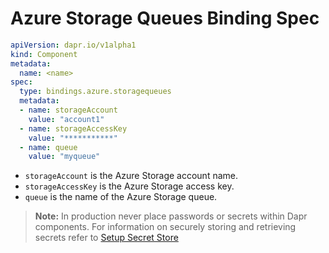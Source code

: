 # Azure Storage Queues Binding Spec

```yaml
apiVersion: dapr.io/v1alpha1
kind: Component
metadata:
  name: <name>
spec:
  type: bindings.azure.storagequeues
  metadata:
  - name: storageAccount
    value: "account1"
  - name: storageAccessKey
    value: "***********"
  - name: queue
    value: "myqueue"
```

- `storageAccount` is the Azure Storage account name.
- `storageAccessKey` is the Azure Storage access key.
- `queue` is the name of the Azure Storage queue.

> **Note:** In production never place passwords or secrets within Dapr components. For information on securely storing and retrieving secrets refer to [Setup Secret Store](../../../howto/setup-secret-store)